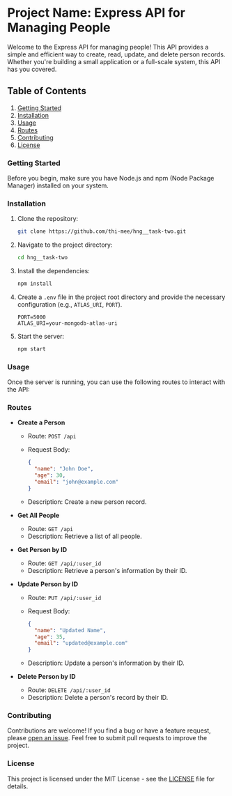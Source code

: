 # Project Name: Express API for Managing People

Welcome to the Express API for managing people! This API provides a simple and efficient way to create, read, update, and delete person records. Whether you're building a small application or a full-scale system, this API has you covered.

## Table of Contents

1. [Getting Started](#getting-started)
2. [Installation](#installation)
3. [Usage](#usage)
4. [Routes](#routes)
5. [Contributing](#contributing)
6. [License](#license)

### Getting Started

Before you begin, make sure you have Node.js and npm (Node Package Manager) installed on your system.

### Installation

1. Clone the repository:

   ```bash
   git clone https://github.com/thi-mee/hng__task-two.git
   ```

2. Navigate to the project directory:

   ```bash
   cd hng__task-two
   ```

3. Install the dependencies:

   ```bash
   npm install
   ```

4. Create a `.env` file in the project root directory and provide the necessary configuration (e.g., `ATLAS_URI`, `PORT`).

   ```env
   PORT=5000
   ATLAS_URI=your-mongodb-atlas-uri
   ```

5. Start the server:

   ```bash
   npm start
   ```

### Usage

Once the server is running, you can use the following routes to interact with the API:

### Routes

- **Create a Person**

  - Route: `POST /api`
  - Request Body:

    ```json
    {
      "name": "John Doe",
      "age": 30,
      "email": "john@example.com"
    }
    ```

  - Description: Create a new person record.

- **Get All People**

  - Route: `GET /api`
  - Description: Retrieve a list of all people.

- **Get Person by ID**

  - Route: `GET /api/:user_id`
  - Description: Retrieve a person's information by their ID.

- **Update Person by ID**

  - Route: `PUT /api/:user_id`
  - Request Body:

    ```json
    {
      "name": "Updated Name",
      "age": 35,
      "email": "updated@example.com"
    }
    ```

  - Description: Update a person's information by their ID.

- **Delete Person by ID**

  - Route: `DELETE /api/:user_id`
  - Description: Delete a person's record by their ID.

### Contributing

Contributions are welcome! If you find a bug or have a feature request, please [open an issue](https://github.com/yourusername/express-api-for-people/issues). Feel free to submit pull requests to improve the project.

### License

This project is licensed under the MIT License - see the [LICENSE](LICENSE) file for details.
